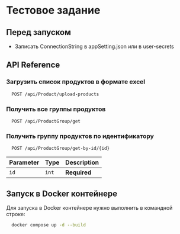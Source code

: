 
# Тестовое задание
## Перед запуском

- Записать СonnectionString в appSetting.json или в user-secrets


## API Reference


### Загрузить список продуктов в формате excel

```http
  POST /api/Product/upload-products
```
### Получить все группы продуктов

```http
  POST /api/ProductGroup/get
```

### Получить группу продуктов по идентификатору

```http
  POST /api/ProductGroup/get-by-id/{id}
```

| Parameter | Type     | Description                       |
| :-------- | :------- | :-------------------------------- |
| `id`      | `int` | **Required** |

## Запуск в Docker контейнере
Для запуска в Docker контейнере нужно выполнить в командной строке:
```bash
  docker compose up -d --build
```



